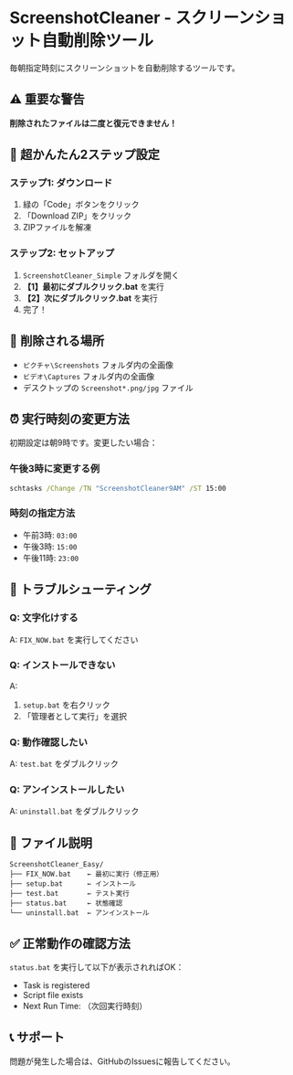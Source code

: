 # ScreenshotCleaner - スクリーンショット自動削除ツール

毎朝指定時刻にスクリーンショットを自動削除するツールです。

## ⚠️ 重要な警告
**削除されたファイルは二度と復元できません！**

## 🚀 超かんたん2ステップ設定

### ステップ1: ダウンロード
1. 緑の「Code」ボタンをクリック
2. 「Download ZIP」をクリック
3. ZIPファイルを解凍

### ステップ2: セットアップ
1. `ScreenshotCleaner_Simple` フォルダを開く
2. **【1】最初にダブルクリック.bat** を実行
3. **【2】次にダブルクリック.bat** を実行
4. 完了！

## 📁 削除される場所
- `ピクチャ\Screenshots` フォルダ内の全画像
- `ビデオ\Captures` フォルダ内の全画像
- デスクトップの `Screenshot*.png/jpg` ファイル

## ⏰ 実行時刻の変更方法
初期設定は朝9時です。変更したい場合：

### 午後3時に変更する例
```cmd
schtasks /Change /TN "ScreenshotCleaner9AM" /ST 15:00
```

### 時刻の指定方法
- 午前3時: `03:00`
- 午後3時: `15:00`
- 午後11時: `23:00`

## 🔧 トラブルシューティング

### Q: 文字化けする
A: `FIX_NOW.bat` を実行してください

### Q: インストールできない
A: 
1. `setup.bat` を右クリック
2. 「管理者として実行」を選択

### Q: 動作確認したい
A: `test.bat` をダブルクリック

### Q: アンインストールしたい
A: `uninstall.bat` をダブルクリック

## 📝 ファイル説明
```
ScreenshotCleaner_Easy/
├── FIX_NOW.bat    ← 最初に実行（修正用）
├── setup.bat      ← インストール
├── test.bat       ← テスト実行
├── status.bat     ← 状態確認
└── uninstall.bat  ← アンインストール
```

## ✅ 正常動作の確認方法
`status.bat` を実行して以下が表示されればOK：
- Task is registered
- Script file exists
- Next Run Time: （次回実行時刻）

## 📞 サポート
問題が発生した場合は、GitHubのIssuesに報告してください。